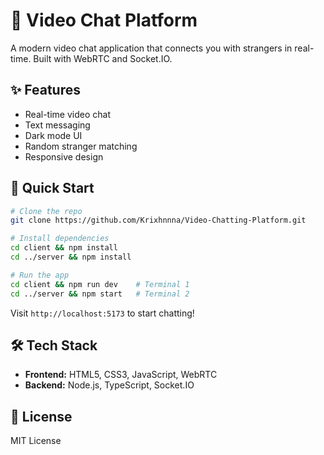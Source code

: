 # 🎥 Video Chat Platform

A modern video chat application that connects you with strangers in real-time. Built with WebRTC and Socket.IO.

## ✨ Features

- Real-time video chat
- Text messaging
- Dark mode UI
- Random stranger matching
- Responsive design

## 🚀 Quick Start

```bash
# Clone the repo
git clone https://github.com/Krixhnnna/Video-Chatting-Platform.git

# Install dependencies
cd client && npm install
cd ../server && npm install

# Run the app
cd client && npm run dev    # Terminal 1
cd ../server && npm start   # Terminal 2
```

Visit `http://localhost:5173` to start chatting!

## 🛠️ Tech Stack

- **Frontend:** HTML5, CSS3, JavaScript, WebRTC
- **Backend:** Node.js, TypeScript, Socket.IO

## 📝 License

MIT License
